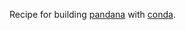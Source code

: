 Recipe for building [pandana](https://github.com/udst/pandana)
with [conda](http://conda.pydata.org/).
